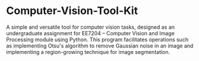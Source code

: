 # Computer-Vision-Tool-Kit
A simple and versatile tool for computer vision tasks, designed as an undergraduate assignment for EE7204 – Computer Vision and Image Processing module using Python. This program facilitates operations such as implementing Otsu's algorithm to remove Gaussian noise in an image and implementing a region-growing technique for image segmentation.
